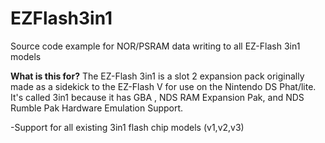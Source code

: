 # EZFlash3in1
Source code example for NOR/PSRAM data writing to all EZ-Flash 3in1 models

**What is this for?**
The EZ-Flash 3in1 is a slot 2 expansion pack originally made as a sidekick to the EZ-Flash V for use on the Nintendo DS Phat/lite. It's called 3in1 because it has GBA , NDS RAM Expansion Pak, and NDS Rumble Pak Hardware Emulation Support.

-Support for all existing 3in1 flash chip models (v1,v2,v3)
